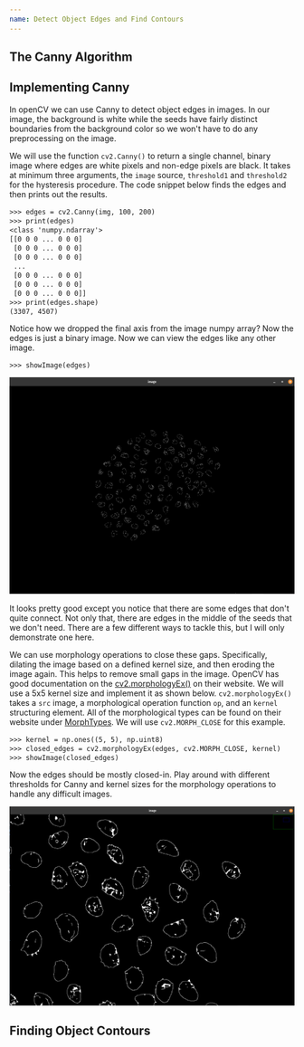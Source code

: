 ```yaml
---
name: Detect Object Edges and Find Contours
---
```


## The Canny Algorithm

## Implementing Canny
In openCV we can use Canny to detect object edges in images. In our image, the background is white while the seeds have fairly distinct boundaries from the background color so we won't have to do any preprocessing on the image.

We will use the function `cv2.Canny()` to return a single channel, binary image where edges are white pixels and non-edge pixels are black. It takes
at minimum three arguments, the `image` source, `threshold1` and `threshold2` for the hysteresis procedure. The code snippet below finds the edges and then prints out the results.
```
>>> edges = cv2.Canny(img, 100, 200)
>>> print(edges)
<class 'numpy.ndarray'>
[[0 0 0 ... 0 0 0]
 [0 0 0 ... 0 0 0]
 [0 0 0 ... 0 0 0]
 ...
 [0 0 0 ... 0 0 0]
 [0 0 0 ... 0 0 0]
 [0 0 0 ... 0 0 0]]
>>> print(edges.shape)
(3307, 4507)
```

Notice how we dropped the final axis from the image numpy array? Now the edges is just a binary image. Now we can view the edges like any other image.
```
>>> showImage(edges)
```
<img src="img/canny.png" style="max-width: 100%;" title="Seed edges after Canny processing" alt="Seed edges after Canny processing">

 It looks pretty good except you notice that there are some edges that don't quite connect. Not only that, there are edges in the middle of the seeds that we don't need. There are a few different ways to tackle this, but I will only demonstrate one here.
 
 We can use morphology operations to close these gaps. Specifically, dilating the image based on a defined kernel size, and then eroding the image again. This helps to remove small gaps in the image. OpenCV has good documentation on the <a href="https://docs.opencv.org/3.4/d3/dbe/tutorial_opening_closing_hats.html">cv2.morphologyEx()</a> on their website. We will use a 5x5 kernel size and implement it as shown below. `cv2.morphologyEx()` takes a `src` image, a morphological operation function `op`, and an `kernel` structuring element. All of the morphological types can be found on their website under <a href="https://docs.opencv.org/3.4/d4/d86/group__imgproc__filter.html#ga7be549266bad7b2e6a04db49827f9f32">MorphTypes</a>. We will use `cv2.MORPH_CLOSE` for this example.
```
>>> kernel = np.ones((5, 5), np.uint8)
>>> closed_edges = cv2.morphologyEx(edges, cv2.MORPH_CLOSE, kernel)
>>> showImage(closed_edges)
```

Now the edges should be mostly closed-in. Play around with different thresholds for Canny and kernel sizes for the morphology operations to handle any difficult images.

<img src="img/closed_edge.png" style="max-width: 100%;" title="Seed edge closing once processed with cv2.morphologyEx(). Image is zoomed in to show the closed edges." alt="Seed edge closing once processed with cv2.morphologyEx(). Image is zoomed in to show the closed edges.">


## Finding Object Contours



